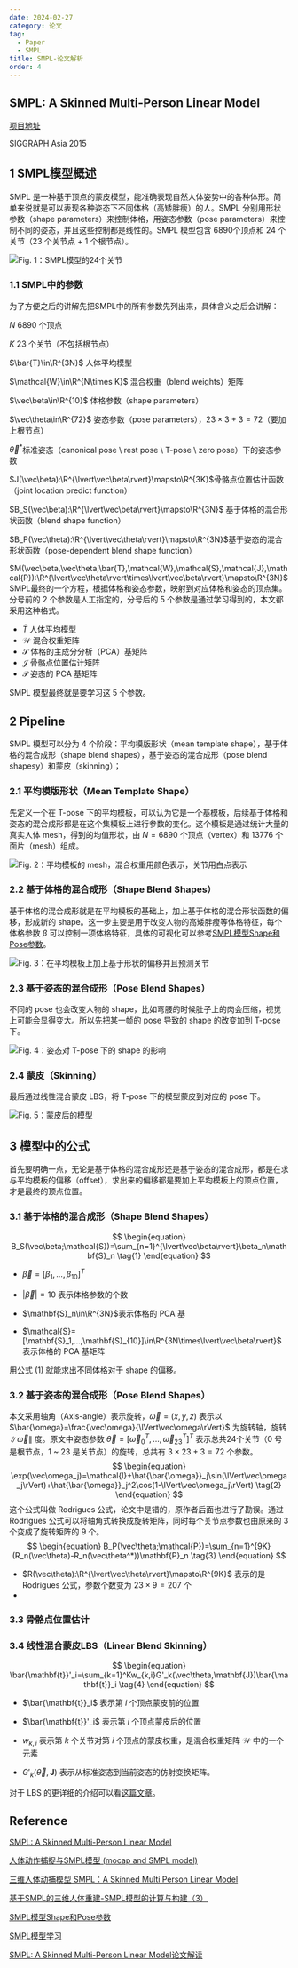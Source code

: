 ```yaml
---
date: 2024-02-27
category: 论文
tag:
  - Paper
  - SMPL
title: SMPL-论文解析
order: 4
---
```


## SMPL: A Skinned Multi-Person Linear Model

[项目地址](https://smpl.is.tue.mpg.de)

SIGGRAPH Asia 2015

## 1 SMPL模型概述

SMPL 是一种基于顶点的蒙皮模型，能准确表现自然人体姿势中的各种体形。简单来说就是可以表现各种姿态下不同体格（高矮胖瘦）的人。SMPL 分别用形状参数（shape parameters）来控制体格，用姿态参数（pose parameters）来控制不同的姿态，并且这些控制都是线性的。SMPL 模型包含 6890​ 个顶点和 24 个关节（23 个关节点 + 1 个根节点）。

![Fig. 1：SMPL模型的24个关节](http://rocyan.oss-cn-hangzhou.aliyuncs.com/notes/ps9e7y.png)



### 1.1 SMPL中的参数

为了方便之后的讲解先把SMPL中的所有参数先列出来，具体含义之后会讲解：

$N$ 6890 个顶点

$K$ 23 个关节（不包括根节点）

$\bar{T}\in\R^{3N}$ 人体平均模型

$\mathcal{W}\in\R^{N\times K}$ 混合权重（blend weights）矩阵

$\vec\beta\in\R^{10}$ 体格参数（shape parameters）

$\vec\theta\in\R^{72}$ 姿态参数（pose parameters），$23 \times 3 + 3 = 72$（要加上根节点）

$\vec\theta^*$​​ 标准姿态（canonical pose \ rest pose \ T-pose \ zero pose）下的姿态参数

$J(\vec\beta):\R^{\lvert\vec\beta\rvert}\mapsto\R^{3K}$​ 骨骼点位置估计函数（joint location predict function）

$B_S(\vec\beta):\R^{\lvert\vec\beta\rvert}\mapsto\R^{3N}$ 基于体格的混合形状函数（blend shape function）

$B_P(\vec\theta):\R^{\lvert\vec\theta\rvert}\mapsto\R^{3N}$​ 基于姿态的混合形状函数（pose-dependent blend shape function）

$M(\vec\beta,\vec\theta;\bar{T},\mathcal{W},\mathcal{S},\mathcal{J},\mathcal{P}):\R^{\lvert\vec\theta\rvert\times\lvert\vec\beta\rvert}\mapsto\R^{3N}$ SMPL最终的一个方程，根据体格和姿态参数，映射到对应体格和姿态的顶点集。分号前的 2 个参数是人工指定的，分号后的 5 个参数是通过学习得到的，本文都采用这种格式。

- $\bar{T}$ 人体平均模型
- $\mathcal{W}$​ 混合权重矩阵
- $\mathcal{S}$ 体格的主成分分析（PCA）基矩阵
- $\mathcal{J}$ 骨骼点位置估计矩阵
- $\mathcal{P}$ 姿态的 PCA 基矩阵

SMPL 模型最终就是要学习这 5 个参数。



## 2 Pipeline

SMPL 模型可以分为 4 个阶段：平均模版形状（mean template shape），基于体格的混合成形（shape blend shapes），基于姿态的混合成形（pose blend shapesy）和蒙皮（skinning）；

### 2.1 平均模版形状（Mean Template Shape）

先定义一个在 T-pose 下的平均模板，可以认为它是一个基模板，后续基于体格和姿态的混合成形都是在这个集模板上进行参数的变化。这个模板是通过统计大量的真实人体 mesh，得到的均值形状，由 $N=6890$ 个顶点（vertex）和 13776 个面片（mesh）组成。

![Fig. 2：平均模板的 mesh，混合权重用颜色表示，关节用白点表示](http://rocyan.oss-cn-hangzhou.aliyuncs.com/notes/hym0vq.png)

### 2.2 基于体格的混合成形（Shape Blend Shapes）

基于体格的混合成形就是在平均模板的基础上，加上基于体格的混合形状函数的偏移，形成新的 shape。这一步主要是用于改变人物的高矮胖瘦等体格特征，每个体格参数 $\beta$ 可以控制一项体格特征，具体的可视化可以参考[SMPL模型Shape和Pose参数](https://wap.sciencenet.cn/blog-465130-1177111.html)。

![Fig. 3：在平均模板上加上基于形状的偏移并且预测关节](http://rocyan.oss-cn-hangzhou.aliyuncs.com/notes/3k6z3u.png)

### 2.3 基于姿态的混合成形（Pose Blend Shapes）

不同的 pose 也会改变人物的 shape，比如弯腰的时候肚子上的肉会压缩，视觉上可能会显得变大。所以先把某一帧的 pose 导致的 shape 的改变加到 T-pose 下。

![Fig. 4：姿态对 T-pose 下的 shape 的影响](http://rocyan.oss-cn-hangzhou.aliyuncs.com/notes/f2actb.png)

### 2.4 蒙皮（Skinning）

最后通过线性混合蒙皮 LBS，将 T-pose 下的模型蒙皮到对应的 pose 下。



![Fig. 5：蒙皮后的模型](http://rocyan.oss-cn-hangzhou.aliyuncs.com/notes/tmpmmi.png)

## 3 模型中的公式

首先要明确一点，无论是基于体格的混合成形还是基于姿态的混合成形，都是在求与平均模板的偏移（offset），求出来的偏移都是要加上平均模板上的顶点位置，才是最终的顶点位置。

### 3.1 基于体格的混合成形（Shape Blend Shapes）

$$
\begin{equation}
B_S(\vec\beta;\mathcal{S})=\sum_{n=1}^{\lvert\vec\beta\rvert}\beta_n\mathbf{S}_n
\tag{1}
\end{equation}
$$

- $\vec\beta=[\beta_1,...,\beta_{10}]^T$

- $\lvert\vec\beta\rvert=10$ 表示体格参数的个数

- $\mathbf{S}_n\in\R^{3N}$​  表示体格的 PCA 基

- $\mathcal{S}=[\mathbf{S}_1,...,\mathbf{S}_{10}]\in\R^{3N\times\lvert\vec\beta\rvert}$​ 表示体格的 PCA 基矩阵

用公式 (1) 就能求出不同体格对于 shape 的偏移。

### 3.2 基于姿态的混合成形（Pose Blend Shapes）

本文采用轴角（Axis-angle）表示旋转，$\vec\omega=(x,y,z)$ 表示以 $\bar{\omega}=\frac{\vec\omega}{\lVert\vec\omega\rVert}$ 为旋转轴，旋转 $\lVert\vec\omega\rVert$ 度。原文中姿态参数 $\vec\theta=[\vec\omega_0^T,...,\vec\omega_{23}^T]^T$ 表示总共24个关节（0 号是根节点，1 ~ 23 是关节点）的旋转，总共有 $3 \times 23 + 3 = 72$ 个参数。
$$
\begin{equation}
\exp(\vec\omega_j)=\mathcal{I}+\hat{\bar{\omega}}_j\sin(\lVert\vec\omega_j\rVert)+\hat{\bar{\omega}}_j^2\cos(1-\lVert\vec\omega_j\rVert)
\tag{2}
\end{equation}
$$
这个公式叫做 Rodrigues 公式，论文中是错的，原作者后面也进行了勘误。通过 Rodrigues 公式可以将轴角式转换成旋转矩阵，同时每个关节点参数也由原来的 3 个变成了旋转矩阵的 9 个。
$$
\begin{equation}
B_P(\vec\theta;\mathcal{P})=\sum_{n=1}^{9K}(R_n(\vec\theta)-R_n(\vec\theta^*))\mathbf{P}_n
\tag{3}
\end{equation}
$$

- $R(\vec\theta):\R^{\lvert\vec\theta\rvert}\mapsto\R^{9K}$ 表示的是 Rodrigues 公式，参数个数变为 $23 \times 9 = 207$ 个
- 

### 3.3 骨骼点位置估计

### 3.4 线性混合蒙皮LBS（Linear Blend Skinning）

$$
\begin{equation}
\bar{\mathbf{t}}'_i=\sum_{k=1}^Kw_{k,i}G'_k(\vec\theta,\mathbf{J})\bar{\mathbf{t}}_i
\tag{4}
\end{equation}
$$

- $\bar{\mathbf{t}}_i$ 表示第 $i$ 个顶点蒙皮前的位置

- $\bar{\mathbf{t}}'_i$ 表示第 $i$ 个顶点蒙皮后的位置

- $w_{k,i}$ 表示第 $k$ 个关节对第 $i$ 个顶点的蒙皮权重，是混合权重矩阵 $\mathcal{W}$ 中的一个元素

- $G'_k(\vec\theta,\mathbf{J})$ 表示从标准姿态到当前姿态的仿射变换矩阵。

对于 LBS 的更详细的介绍可以看[这篇文章](https://yunyang1994.gitee.io/2021/08/21/三维人体模型-SMPL-A-Skinned-Multi-Person-Linear-Model/)。

## Reference

[SMPL: A Skinned Multi-Person Linear Model](https://files.is.tue.mpg.de/black/papers/SMPL2015.pdf)

[人体动作捕捉与SMPL模型 (mocap and SMPL model)](https://zhuanlan.zhihu.com/p/158700893)

[三维人体动捕模型 SMPL：A Skinned Multi Person Linear Model](https://yunyang1994.gitee.io/2021/08/21/三维人体模型-SMPL-A-Skinned-Multi-Person-Linear-Model/)

[基于SMPL的三维人体重建-SMPL模型的计算与构建（3）](https://zhuanlan.zhihu.com/p/458868557?utm_id=0)

[SMPL模型Shape和Pose参数](https://wap.sciencenet.cn/blog-465130-1177111.html)

[SMPL模型学习](https://www.cnblogs.com/sariel-sakura/p/14321818.html)

[SMPL: A Skinned Multi-Person Linear Model论文解读](https://blog.csdn.net/JerryZhang__/article/details/103478265?spm=1001.2101.3001.6661.1&utm_medium=distribute.pc_relevant_t0.none-task-blog-2%7Edefault%7ECTRLIST%7ERate-1-103478265-blog-127206953.235%5Ev43%5Epc_blog_bottom_relevance_base1&depth_1-utm_source=distribute.pc_relevant_t0.none-task-blog-2%7Edefault%7ECTRLIST%7ERate-1-103478265-blog-127206953.235%5Ev43%5Epc_blog_bottom_relevance_base1)
